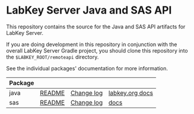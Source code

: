 # LabKey Server Java and SAS API

This repository contains the source for the Java and SAS API artifacts for LabKey Server.  

If you are doing development in this repository in conjunction with the overall LabKey Server Gradle project,
you should clone this repository into the `$LABKEY_ROOT/remoteapi` directory.

See the individual packages' documentation for more information.

| Package |  |  |  |
| --- | --- | --- | --- |
| java | [README](labkey-client-api/README.md) | [Change log](labkey-client-api/CHANGELOG.md) | [labkey.org docs](https://www.labkey.org/Documentation/wiki-page.view?name=javaAPI)
| sas | [README](labkey-api-sas/README.md) | [Change log](labkey-api-sas/CHANGELOG.md) | [docs](https://www.labkey.org/Documentation/wiki-page.view?name=sasAPI)
